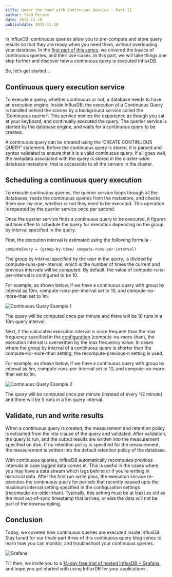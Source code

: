 ```yaml
---
title: Under the hood with Continuous Queries - Part II
author: Todd Persen
date: 2015-11-10
publishdate: 2015-11-10
---
```


In InfluxDB, continuous queries allow you to pre-compute and store query results so that they are ready when you need them, without overloading your database. In the [first part of this series](https://influxdb.com/blog/2015/10/21/continuous_queries_part_1.html), we covered the basics of continuous queries, and their use-cases. In this part, we will take things one step further and discover how a continuous query is executed InfluxDB. 

So, let’s get started...

## Continuous query execution service 

To execute a query, whether continuous or not, a database needs to have an execution engine. Inside InfluxDB, the execution of a Continuous Query is handled behind the scenes by a background service called the ‘Continuous querier’. This service mimics the experience as though you sat at your keyboard, and continually executed the query. The querier service is started by the database engine, and waits for a continuous query to be created. 

A continuous query can be created using the ‘CREATE CONTINUOUS QUERY’ statement. Before the continuous query is stored, it is parsed and syntax validated to ensure that it is a valid continuous query. If all goes well, the metadata associated with the query is stored in the cluster-wide database metastore, that is accessible to all the servers in the cluster. 

## Scheduling a continuous query execution

To execute continuous queries, the querier service loops through all the databases, reads the continuous queries from the metastore, and checks them one-by-one, whether or not they need to be executed. This operation is repeated by the querier service once per second. 

Once the querier service finds a continuous query to be executed, it figures out how often to schedule the query for execution depending on the group by interval specified in the query. 

First, the execution interval is estimated using the following formula -

    computeEvery = (group-by-time/ compute-runs-per-interval) 

The group by interval specified by the user in the query, is divided by compute-runs-per-interval, which is the number of times the current and previous intervals will be computed. By default, the value of compute-runs-per-interval is configured to be 10.

For example,  as shown below, if we have a continuous query with group by interval as 10m, compute-runs-per-interval set to 10, and compute-no-more-than set to 1m. 

![Continuous Query Example 1](/img/blog/cq_example_1.png)

The query will be computed once per minute and there will be 10 runs in a 10m query interval.

Next, if the calculated execution interval is more frequent than the max frequency specified in the [configuration](https://influxdb.com/docs/v0.9/administration/config.html) (compute-no-more-than), the execution interval is overwritten by the max frequency value. In cases where the group by interval of a continuous query is shorter than the compute-no-more-than setting, the recompute-previous-n setting is used.

For example,  as shown below, if we have a continuous query with group by interval as 5m, compute-runs-per-interval set to 10, and compute-no-more-than set to 1m. 

![Continuous Query Example 2](/img/blog/cq_example_2.png)

The query will be computed once per minute (instead of every 1/2 minute) and there will be 5 runs in a 5m query interval.

## Validate, run and write results

When a continuous query is created, the measurement and retention policy is extracted from the into clause of the query and validated. After validation, the query is run, and the output results are written into the measurement specified on disk. If no retention policy is specified for the measurement, the measurement is written into the default retention policy of the database. 

With continuous queries, InfluxDB automatically recomputes previous intervals in case lagged data comes in. This is useful in the cases where you may have a data stream which lags behind or if you’re writing in historical data. After the first run-write pass, the execution service re-executes the continuous query for periods that recently passed upto the maximum interval setting specified in the configuration settings (recompute-no-older-than). Typically, this setting must be at least as old as the most out-of-sync timestamp that arrives, or else the data will not be part of the downsampling. 

## Conclusion 

Today, we covered how continuous queries are executed inside InfluxDB. Stay tuned for our finale part three of this continuous query blog series to learn how you can monitor, and troubleshoot your continuous queries.

![Grafana](/img/blog/grafana_preview.png)

Till then, we invite you to a [14-day free trial of hosted InfluxDB + Grafana](https://customers.influxdb.com/), and hope you get started with using InfluxDB for your applications.
